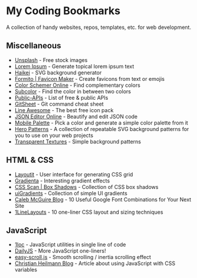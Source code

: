 # My Coding Bookmarks

A collection of handy websites, repos, templates, etc. for web development.

## Miscellaneous

- [Unsplash](https://unsplash.com/) - Free stock images
- [Lorem Ipsum](https://www.boom-online.co.uk/lorem-ipsum/) - Generate topical lorem ipsum text
- [Haikei](https://haikei.app/) - SVG background generator
- [Formito | Favicon Maker](https://formito.com/tools/favicon) - Create favicons from text or emojis
- [Color Schemer Online](http://hnl.name/color-schemer-online/) - Find complementary colors
- [Subcolor](https://subcolor.github.io/) - Find the color in between two colors
- [Public-APIs](https://public-apis.io/) - List of free & public APIs
- [GitSheet](https://gitsheet.wtf/) - Git command cheat sheet
- [Line Awesome](https://icons8.com/line-awesome) - The best free icon pack
- [JSON Editor Online](http://jsoneditoronline.org/) - Beautify and edit JSON code
- [Mobile Palette](https://mobilepalette.colorion.co/) - Pick a color and generate a simple color palette from it
- [Hero Patterns](https://www.heropatterns.com/) - A collection of repeatable SVG background patterns for you to use on your web projects
- [Transparent Textures](https://www.transparenttextures.com/) - Simple background patterns

## HTML & CSS

- [Layoutit](https://grid.layoutit.com/) - User interface for generating CSS grid
- [Gradienta](https://gradienta.io/) - Interesting gradient effects
- [CSS Scan | Box Shadows](https://getcssscan.com/css-box-shadow-examples) - Collection of CSS box shadows
- [uiGradients](https://uigradients.com/#Aqualicious) - Collection of simple UI gradients
- [Caleb McGuire Blog](http://www.mrmcguire.com/10-useful-google-font-combinations-for-your-next-site/) - 10 Useful Google Font Combinations for Your Next Site
- [1LineLayouts](https://1linelayouts.glitch.me/) - 10 one-liner CSS layout and sizing techniques

## JavaScript

- [1loc](https://1loc.dev/) - JavaScript utilities in single line of code
- [DailyJS](https://medium.com/dailyjs/13-javascript-one-liners-thatll-make-you-look-like-a-pro-29a27b6f51cb) - More JavaScript one-liners!
- [easy-scroll.js](https://drive.google.com/file/d/1TVvWFr2kKNi1TZb4Jo8s7TzzKlA0wFZE/view) - Smooth scrolling / inertia scrolling effect
- [Christian Heilmann Blog](https://christianheilmann.com/2021/02/08/sharing-data-between-css-and-javascript-using-custom-properties/) - Article about using JavaScript with CSS variables

